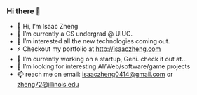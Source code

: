 ### Hi there 👋

<!--
**isaac-0414/isaac-0414** is a ✨ _special_ ✨ repository because its `README.md` (this file) appears on your GitHub profile.

Here are some ideas to get you started:

- 🔭 I’m currently working on ...
- 🌱 I’m currently learning ...
- 👯 I’m looking to collaborate on ...
- 🤔 I’m looking for help with ...
- 💬 Ask me about ...
- 📫 How to reach me: ...
- 😄 Pronouns: ...
- ⚡ Fun fact: ...
-->

- 👋 Hi, I’m Isaac Zheng
- 🌱 I’m currently a CS undergrad @ UIUC. 
- 👀 I’m interested all the new technologies coming out.
- ⚡  Checkout my portfolio at http://isaaczheng.com
- 🔭 I’m currently working on a startup, Geni. check it out at...
- 👯 I’m looking for interesting AI/Web/software/game projects
- 📫 reach me on email: isaaczheng0414@gmail.com or zheng72@illinois.edu
